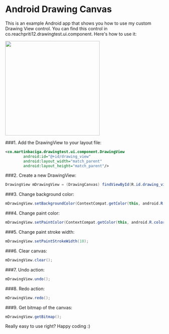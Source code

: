 # Android Drawing Canvas

This is an example Android app that shows you how to use my custom Drawing View control. You can find this control in co.reachpriti12.drawingtest.ui.component. Here's how to use it:

<img src="https://github.com/reachpriti12/android-canvas/blob/master/DrawingView.png" width="300"/>

###1. Add the DrawingView to your layout file:

```xml
<co.martinbaciga.drawingtest.ui.component.DrawingView
        android:id="@+id/drawing_view"
        android:layout_width="match_parent"
        android:layout_height="match_parent"/>
```

###2. Create a new DrawingView:

``` java
DrawingView mDrawingView = (DrawingCanvas) findViewById(R.id.drawing_view);
```

###3. Change background color:

```java
mDrawingView.setBackgroundColor(ContextCompat.getColor(this, android.R.color.white));
```

###4. Change paint color:

```java
mDrawingView.setPaintColor(ContextCompat.getColor(this, android.R.color.black));
```

###5. Change paint stroke width:

```java
mDrawingView.setPaintStrokeWidth(10);
```

###6. Clear canvas:

```java
mDrawingView.clear();
```

###7. Undo action:

```java
mDrawingView.undo();
```

###8. Redo action:

```java
mDrawingView.redo();
```

###9. Get bitmap of the canvas:

```java
mDrawingView.getBitmap();
```

Really easy to use right? Happy coding :)
